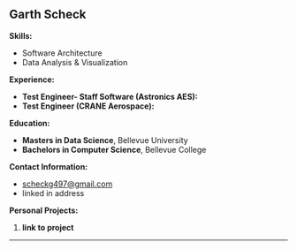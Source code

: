 ## Garth Scheck

**Skills:**
* Software Architecture
* Data Analysis & Visualization

**Experience:**
* **Test Engineer- Staff Software (Astronics AES):** 
* **Test Engineer (CRANE Aerospace):**

**Education:**
* **Masters in Data Science**, Bellevue University
* **Bachelors in Computer Science**, Bellevue College

**Contact Information:**
* scheckg497@gmail.com
* linked in address

**Personal Projects:**
1. **link to project**

---
